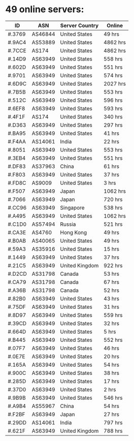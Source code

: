 # 49 online servers:

| ID | ASN | Server Country | Online |
| ------ | ------ | ------ | ------ |
| #.3769 | AS46844 | United States | 49 hrs |
| #.9AC4 | AS53889 | United States | 4862 hrs |
| #.7CCE | AS174 | United States | 4862 hrs |
| #.14D9 | AS63949 | United States | 558 hrs |
| #.602D | AS63949 | United States | 551 hrs |
| #.9701 | AS63949 | United States | 574 hrs |
| #.6D9C | AS63949 | United States | 2027 hrs |
| #.7B5B | AS63949 | United States | 553 hrs |
| #.512C | AS63949 | United States | 596 hrs |
| #.6EF8 | AS63949 | United States | 593 hrs |
| #.4F1F | AS174 | United States | 340 hrs |
| #.D363 | AS63949 | United States | 297 hrs |
| #.BA95 | AS63949 | United States | 41 hrs |
| #.F4AA | AS14061 | India | 22 hrs |
| #.8051 | AS63949 | United States | 553 hrs |
| #.3EB4 | AS63949 | United States | 551 hrs |
| #.DF83 | AS37963 | China | 61 hrs |
| #.F803 | AS63949 | United States | 37 hrs |
| #.FD8C | AS9009 | United States | 3 hrs |
| #.F507 | AS63949 | Japan | 1062 hrs |
| #.7066 | AS63949 | Japan | 720 hrs |
| #.CC96 | AS63949 | Singapore | 538 hrs |
| #.A495 | AS63949 | United States | 1062 hrs |
| #.C1D0 | AS57494 | Russia | 521 hrs |
| #.CA3E | AS4760 | Hong Kong | 49 hrs |
| #.B0AB | AS40065 | United States | 49 hrs |
| #.59A3 | AS35916 | United States | 15 hrs |
| #.1449 | AS63949 | United States | 37 hrs |
| #.21C5 | AS63949 | United Kingdom | 922 hrs |
| #.D2CD | AS31798 | Canada | 53 hrs |
| #.CA79 | AS31798 | Canada | 67 hrs |
| #.A36B | AS31798 | Canada | 52 hrs |
| #.82B0 | AS63949 | United States | 43 hrs |
| #.75DF | AS63949 | United States | 31 hrs |
| #.8D97 | AS63949 | United States | 559 hrs |
| #.39CD | AS63949 | United States | 32 hrs |
| #.664D | AS63949 | United States | 5 hrs |
| #.B445 | AS63949 | United States | 552 hrs |
| #.07F7 | AS63949 | United States | 46 hrs |
| #.0E7E | AS63949 | United States | 20 hrs |
| #.165A | AS63949 | United States | 54 hrs |
| #.900C | AS63949 | United States | 38 hrs |
| #.285D | AS63949 | United States | 17 hrs |
| #.37D0 | AS63949 | United States | 2 hrs |
| #.9B9B | AS63949 | United States | 546 hrs |
| #.A9B4 | AS55967 | China | 54 hrs |
| #.F2BF | AS63949 | Japan | 27 hrs |
| #.29DD | AS14061 | India | 797 hrs |
| #.621F | AS63949 | United Kingdom | 788 hrs |

